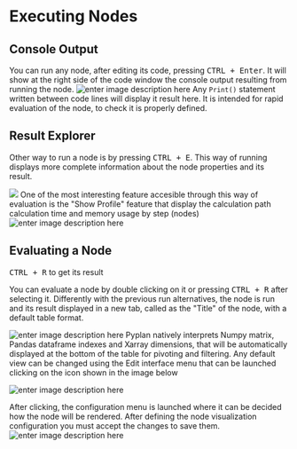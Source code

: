 
# Executing Nodes
## Console Output
You can run any node, after editing its code, pressing <kbd>CTRL + Enter</kbd>.
It will show at the right side of the code window the console output resulting from running the node.
![enter image description here](http://img.pyplan.org/Node-execution-code-tab.png)
Any `Print()` statement written between code lines will display it result here.
It is intended for rapid evaluation of the node, to check it is properly defined.

## Result Explorer
Other way to run a node is by pressing <kbd>CTRL + E</kbd>.
This way of running displays more complete information about the node properties and its result.

![](http://img.pyplan.org/Node-execution-profile.png)
One of the most interesting feature accesible through this way of evaluation is the "Show Profile" feature that display the calculation path calculation time and memory usage by step (nodes)
![enter image description here](http://img.pyplan.org/Node-execution-console+.png)

## Evaluating a Node
<kbd>CTRL + R</kbd> to get its result

You can evaluate a node by double clicking on it or pressing <kbd>CTRL + R</kbd> after selecting it.
Differently with the previous run alternatives, the node is run and its result displayed in a new tab, called as the "Title" of the node, with a default table format.

![enter image description here](http://img.pyplan.org/Node-execution-default.png)
Pyplan natively interprets Numpy matrix, Pandas dataframe indexes and Xarray dimensions, that will be automatically displayed at the bottom of the table for pivoting and filtering.
Any default view can be changed using the Edit interface menu that can be launched clicking on the icon shown in the image below

![enter image description here](http://img.pyplan.org/Node-execution-edit-interface.png)

After clicking, the configuration menu is launched where it can be decided how the node will be rendered. After defining the node visualization configuration you must accept the changes to save them.
![enter image description here](http://img.pyplan.org/Node-execution-edit-inter3.png)


<!--stackedit_data:
eyJoaXN0b3J5IjpbNzIzNzEyMzY1LDIwNTcyOTM3MjEsMjg1OT
Q2MDUwLC00MDcxNTU2NDcsLTE0ODYyMzk3ODgsNDc3MzU2ODUy
LDEyNjkxMTU4NjgsLTQ3MjIxODI1MCwtMzc5OTE2MDgwLC0xOD
U1MzI5OTc5LDE0MzU1MjcyODAsMTA4MTA3OTc0NSw1MDU5NTIy
NDEsOTYwMTA4NiwxMTkwMzIyMTA0LC01NDIwNTcwNDJdfQ==
-->